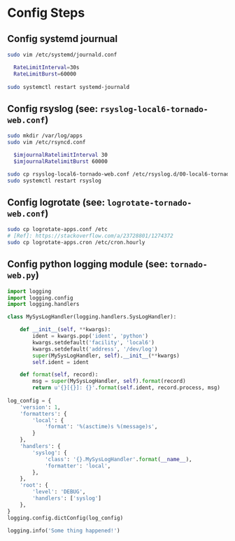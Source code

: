 # Config Steps

## Config systemd journual

``` bash
sudo vim /etc/systemd/journald.conf

  RateLimitInterval=30s
  RateLimitBurst=60000
  
sudo systemctl restart systemd-journald
```

## Config rsyslog (see: `rsyslog-local6-tornado-web.conf`)

``` bash
sudo mkdir /var/log/apps
sudo vim /etc/rsyncd.conf

  $imjournalRatelimitInterval 30
  $imjournalRatelimitBurst 60000

sudo cp rsyslog-local6-tornado-web.conf /etc/rsyslog.d/00-local6-tornado-web.conf
sudo systemctl restart rsyslog
```

## Config logrotate (see: `logrotate-tornado-web.conf`)

``` bash
sudo cp logrotate-apps.conf /etc
# [Ref]: https://stackoverflow.com/a/23728801/1274372
sudo cp logrotate-apps.cron /etc/cron.hourly
```

## Config python logging module (see: `tornado-web.py`)

``` python
import logging
import logging.config
import logging.handlers

class MySysLogHandler(logging.handlers.SysLogHandler):

    def __init__(self, **kwargs):
        ident = kwargs.pop('ident', 'python')
        kwargs.setdefault('facility', 'local6')
        kwargs.setdefault('address', '/dev/log')
        super(MySysLogHandler, self).__init__(**kwargs)
        self.ident = ident

    def format(self, record):
        msg = super(MySysLogHandler, self).format(record)
        return u'{}[{}]: {}'.format(self.ident, record.process, msg)
        
log_config = {
    'version': 1,
    'formatters': {
        'local': {
            'format': '%(asctime)s %(message)s',
        }
    },
    'handlers': {
        'syslog': {
            'class': '{}.MySysLogHandler'.format(__name__),
            'formatter': 'local',
        },
    },
    'root': {
        'level': 'DEBUG',
        'handlers': ['syslog']
    },
}
logging.config.dictConfig(log_config)

logging.info('Some thing happened!')
```
